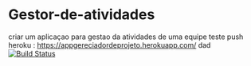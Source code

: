 # Gestor-de-atividades
criar um aplicaçao para gestao da atividades de uma equipe
teste push 
heroku : https://appgereciadordeprojeto.herokuapp.com/
 dad
[![Build Status](https://travis-ci.org/Marilivia/Gestor-de-atividades.svg?branch=master)](https://travis-ci.org/Marilivia/Gestor-de-atividades)
